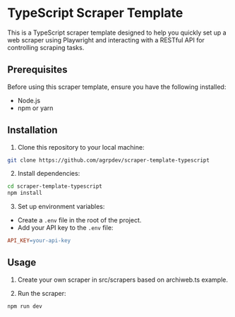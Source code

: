 # TypeScript Scraper Template

This is a TypeScript scraper template designed to help you quickly set up a web scraper using Playwright and interacting with a RESTful API for controlling scraping tasks.

## Prerequisites

Before using this scraper template, ensure you have the following installed:

- Node.js
- npm or yarn

## Installation

1. Clone this repository to your local machine:

```bash
git clone https://github.com/agrpdev/scraper-template-typescript
```

2. Install dependencies:

```bash
cd scraper-template-typescript
npm install
```

3. Set up environment variables:

- Create a `.env` file in the root of the project.
- Add your API key to the `.env` file:

```makefile
API_KEY=your-api-key
```

## Usage

1. Create your own scraper in src/scrapers based on archiweb.ts example.

2. Run the scraper:

```bash
npm run dev
```
